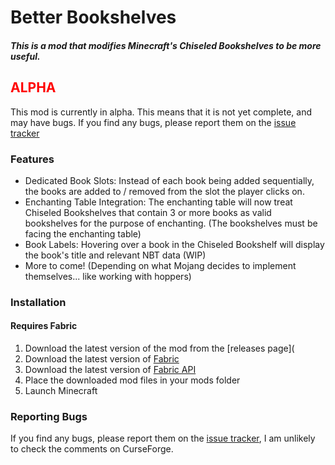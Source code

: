 Better Bookshelves
==================
##### This is a mod that modifies Minecraft's Chiseled Bookshelves to be more useful.

## <span style="color:red">ALPHA</span>
This mod is currently in alpha. This means that it is not yet complete, and may have bugs. If you find any bugs, please report them on the [issue tracker](https://github.com/Benjamin-Norton/BetterBookshelves/issues)

### Features
* Dedicated Book Slots: Instead of each book being added sequentially, the books are added to / removed from the slot the player clicks on.
* Enchanting Table Integration: The enchanting table will now treat Chiseled Bookshelves that contain 3 or more books as valid bookshelves for the purpose of enchanting. (The bookshelves must be facing the enchanting table)
* Book Labels: Hovering over a book in the Chiseled Bookshelf will display the book's title and relevant NBT data (WIP)
* More to come! (Depending on what Mojang decides to implement themselves... like working with hoppers)

### Installation 
#### Requires Fabric
1. Download the latest version of the mod from the [releases page](
2. Download the latest version of [Fabric](https://fabricmc.net/use/)
3. Download the latest version of [Fabric API](https://www.curseforge.com/minecraft/mc-mods/fabric-api)
4. Place the downloaded mod files in your mods folder
5. Launch Minecraft

### Reporting Bugs
If you find any bugs, please report them on the [issue tracker](https://github.com/Benjamin-Norton/BetterBookshelves/issues), I am unlikely to check the comments on CurseForge.